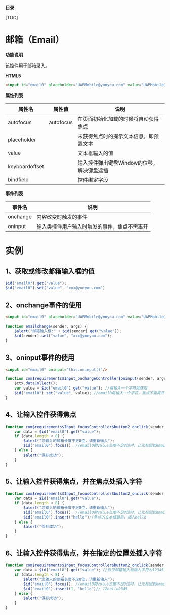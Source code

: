 **目录**

[TOC]

# 邮箱（Email）

**功能说明**

该控件用于邮箱录入。

**HTML5**
```html
<input id="email0" placeholder="UAPMobile@yonyou.com" value="UAPMobile@yonyou.com" type="email" onchange="emailchange()"/>
```

**属性列表**

| 属性名 | 属性值 | 说明 |
| ------------ | ------------ | ------------ |
| autofocus | autofocus | 在页面初始化加载的时候将自动获得焦点 |
| placeholder |   | 未获得焦点时的提示文本信息，即预置文本 |
| value |   | 文本框输入的值 |
| keyboardoffset |   | 输入控件弹出键盘Window的位移，解决键盘遮挡 |
| bindfield |   | 控件绑定字段 |

**事件列表**

| 事件名 | 说明 |
| ------------ | ------------ |
| onchange | 内容改变时触发的事件 |
| oninput | 输入类控件用户输入时触发的事件，焦点不需离开 |

# 实例

## 1、获取或修改邮箱输入框的值
```javascript
$id("email0").get("value");
$id("email0").set("value", "xxx@yonyou.com")
```

## 2、onchange事件的使用
```html
<input id="email0" placeholder="UAPMobile@yonyou.com" value="UAPMobile@yonyou.com" type="email" onchange="emailchange()"/>
```
```javascript
function emailchange(sender, args) {
	$alert("邮箱输入框:" + $id(sender).get("value"));
	$id(sender).set("value", "xxx@yonyou.com");
}
```

## 3、oninput事件的使用
```html
<input id="email0" oninput="this.oninput()"/>
```
```javascript
function com$requirements$Input_onchangeController$oninput(sender, args) {
	$ctx.dataCollect();
	var value = $id("email0").get("value"); //每输入一个字符就获取
	$id("email0").set("value", value); //email0每输入一个字符，焦点不需离开就在email0中显示
}
```

## 4、让输入控件获得焦点
```javascript
function com$requirements$Input_focusController$button2_onclick(sender, args) {
	var data = $id("email0").get("value");
	if (data.length < 8) {
		$alert("您输入的邮箱长度不足8位，请重新输入");
		$id("email0").focus(); //email0的value长度不足8位时，让光标回到email0上
	} else {
		$alert("保存成功");
	}
}
```

## 5、让输入控件获得焦点，并在焦点处插入字符
```javascript
function com$requirements$Input_focusController$button2_onclick(sender, args) {
	var data = $id("email0").get("value");
	if (data.length < 8) {
		$alert("您输入的邮箱长度不足8位，请重新输入");
		$id("email0").focus(); //email0的value长度不足8位时，让光标回到email0上
		$id("email0").insert("hello")//焦点的文本框最后，插入hello
	} else {
		$alert("保存成功");
	}
}
```

## 6、让输入控件获得焦点，并在指定的位置处插入字符
```javascript
function com$requirements$Input_focusController$button2_onclick(sender, args) {
	var data = $id("email0").get("value"); //假设邮箱输入框输入字符为12345
	if (data.length < 8) {
		$alert("您输入的邮箱长度不足8位，请重新输入");
		$id("email0").focus(); //email0的value长度不足8位时，让光标回到email0上
		$id("email0").insert(1, "hello")// 12hello2345
	} else {
		$alert("保存成功");
	}
}
```


